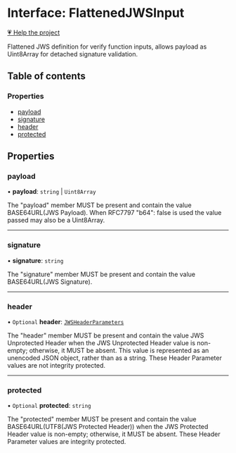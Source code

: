 # Interface: FlattenedJWSInput

[💗 Help the project](https://github.com/sponsors/panva)

Flattened JWS definition for verify function inputs, allows payload as
Uint8Array for detached signature validation.

## Table of contents

### Properties

- [payload](types.FlattenedJWSInput.md#payload)
- [signature](types.FlattenedJWSInput.md#signature)
- [header](types.FlattenedJWSInput.md#header)
- [protected](types.FlattenedJWSInput.md#protected)

## Properties

### payload

• **payload**: `string` \| `Uint8Array`

The "payload" member MUST be present and contain the value
BASE64URL(JWS Payload). When RFC7797 "b64": false is used
the value passed may also be a Uint8Array.

___

### signature

• **signature**: `string`

The "signature" member MUST be present and contain the value
BASE64URL(JWS Signature).

___

### header

• `Optional` **header**: [`JWSHeaderParameters`](types.JWSHeaderParameters.md)

The "header" member MUST be present and contain the value JWS
Unprotected Header when the JWS Unprotected Header value is non-
empty; otherwise, it MUST be absent.  This value is represented as
an unencoded JSON object, rather than as a string.  These Header
Parameter values are not integrity protected.

___

### protected

• `Optional` **protected**: `string`

The "protected" member MUST be present and contain the value
BASE64URL(UTF8(JWS Protected Header)) when the JWS Protected
Header value is non-empty; otherwise, it MUST be absent.  These
Header Parameter values are integrity protected.
